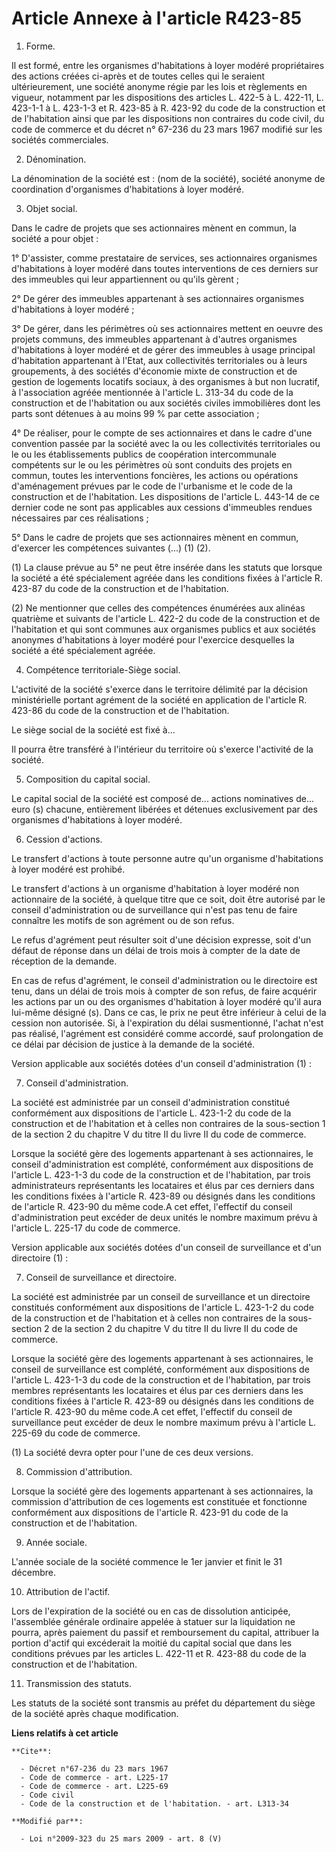 # Article Annexe à l'article R423-85

1. Forme. 

Il est formé, entre les organismes d'habitations à loyer modéré propriétaires des actions créées ci-après et de toutes celles
qui le seraient ultérieurement, une société anonyme régie par les lois et règlements en vigueur, notamment par les
dispositions des articles L. 422-5 à L. 422-11, L. 423-1-1 à L. 423-1-3 et R. 423-85 à R. 423-92 du code de la construction
et de l'habitation ainsi que par les dispositions non contraires du code civil, du code de commerce et du décret n° 67-236 du
23 mars 1967 modifié sur les sociétés commerciales. 

2. Dénomination. 

La dénomination de la société est : (nom de la société), société anonyme de coordination d'organismes d'habitations à loyer
modéré. 

3. Objet social. 

Dans le cadre de projets que ses actionnaires mènent en commun, la société a pour objet : 

1° D'assister, comme prestataire de services, ses actionnaires organismes d'habitations à loyer modéré dans toutes
interventions de ces derniers sur des immeubles qui leur appartiennent ou qu'ils gèrent ; 

2° De gérer des immeubles appartenant à ses actionnaires organismes d'habitations à loyer modéré ; 

3° De gérer, dans les périmètres où ses actionnaires mettent en oeuvre des projets communs, des immeubles appartenant à
d'autres organismes d'habitations à loyer modéré et de gérer des immeubles à usage principal d'habitation appartenant à
l'Etat, aux collectivités territoriales ou à leurs groupements, à des sociétés d'économie mixte de construction et de gestion
de logements locatifs sociaux, à des organismes à but non lucratif, à l'association agréée mentionnée à l'article L. 313-34
du code de la construction et de l'habitation ou aux sociétés civiles immobilières dont les parts sont détenues à au moins 99
% par cette association ; 

4° De réaliser, pour le compte de ses actionnaires et dans le cadre d'une convention passée par la société avec la ou les
collectivités territoriales ou le ou les établissements publics de coopération intercommunale compétents sur le ou les
périmètres où sont conduits des projets en commun, toutes les interventions foncières, les actions ou opérations
d'aménagement prévues par le code de l'urbanisme et le code de la construction et de l'habitation. Les dispositions de
l'article L. 443-14 de ce dernier code ne sont pas applicables aux cessions d'immeubles rendues nécessaires par ces
réalisations ; 

5° Dans le cadre de projets que ses actionnaires mènent en commun, d'exercer les compétences suivantes (...) (1) (2). 

(1) La clause prévue au 5° ne peut être insérée dans les statuts que lorsque la société a été spécialement agréée dans les
conditions fixées à l'article R. 423-87 du code de la construction et de l'habitation. 

(2) Ne mentionner que celles des compétences énumérées aux alinéas quatrième et suivants de l'article L. 422-2 du code de la
construction et de l'habitation et qui sont communes aux organismes publics et aux sociétés anonymes d'habitations à loyer
modéré pour l'exercice desquelles la société a été spécialement agréée. 

4. Compétence territoriale-Siège social.

L'activité de la société s'exerce dans le territoire délimité par la décision ministérielle portant agrément de la société en
application de l'article R. 423-86 du code de la construction et de l'habitation. 

Le siège social de la société est fixé à... 

Il pourra être transféré à l'intérieur du territoire où s'exerce l'activité de la société. 

5. Composition du capital social. 

Le capital social de la société est composé de... actions nominatives de... euro (s) chacune, entièrement libérées et
détenues exclusivement par des organismes d'habitations à loyer modéré. 

6. Cession d'actions. 

Le transfert d'actions à toute personne autre qu'un organisme d'habitations à loyer modéré est prohibé. 

Le transfert d'actions à un organisme d'habitation à loyer modéré non actionnaire de la société, à quelque titre que ce soit,
doit être autorisé par le conseil d'administration ou de surveillance qui n'est pas tenu de faire connaître les motifs de son
agrément ou de son refus. 

Le refus d'agrément peut résulter soit d'une décision expresse, soit d'un défaut de réponse dans un délai de trois mois à
compter de la date de réception de la demande. 

En cas de refus d'agrément, le conseil d'administration ou le directoire est tenu, dans un délai de trois mois à compter de
son refus, de faire acquérir les actions par un ou des organismes d'habitation à loyer modéré qu'il aura lui-même désigné
(s). Dans ce cas, le prix ne peut être inférieur à celui de la cession non autorisée. Si, à l'expiration du délai
susmentionné, l'achat n'est pas réalisé, l'agrément est considéré comme accordé, sauf prolongation de ce délai par décision
de justice à la demande de la société. 

Version applicable aux sociétés dotées d'un conseil d'administration (1) : 

7. Conseil d'administration. 

La société est administrée par un conseil d'administration constitué conformément aux dispositions de l'article L. 423-1-2 du
code de la construction et de l'habitation et à celles non contraires de la sous-section 1 de la section 2 du chapitre V du
titre II du livre II du code de commerce. 

Lorsque la société gère des logements appartenant à ses actionnaires, le conseil d'administration est complété, conformément
aux dispositions de l'article L. 423-1-3 du code de la construction et de l'habitation, par trois administrateurs
représentants les locataires et élus par ces derniers dans les conditions fixées à l'article R. 423-89 ou désignés dans les
conditions de l'article R. 423-90 du même code.A cet effet, l'effectif du conseil d'administration peut excéder de deux
unités le nombre maximum prévu à l'article L. 225-17 du code de commerce. 

Version applicable aux sociétés dotées d'un conseil de surveillance et d'un directoire (1) : 

7. Conseil de surveillance et directoire. 

La société est administrée par un conseil de surveillance et un directoire constitués conformément aux dispositions de
l'article L. 423-1-2 du code de la construction et de l'habitation et à celles non contraires de la sous-section 2 de la
section 2 du chapitre V du titre II du livre II du code de commerce. 

Lorsque la société gère des logements appartenant à ses actionnaires, le conseil de surveillance est complété, conformément
aux dispositions de l'article L. 423-1-3 du code de la construction et de l'habitation, par trois membres représentants les
locataires et élus par ces derniers dans les conditions fixées à l'article R. 423-89 ou désignés dans les conditions de
l'article R. 423-90 du même code.A cet effet, l'effectif du conseil de surveillance peut excéder de deux le nombre maximum
prévu à l'article L. 225-69 du code de commerce. 

(1) La société devra opter pour l'une de ces deux versions. 

8. Commission d'attribution. 

Lorsque la société gère des logements appartenant à ses actionnaires, la commission d'attribution de ces logements est
constituée et fonctionne conformément aux dispositions de l'article R. 423-91 du code de la construction et de l'habitation. 

9. Année sociale.

L'année sociale de la société commence le 1er janvier et finit le 31 décembre. 

10. Attribution de l'actif. 

Lors de l'expiration de la société ou en cas de dissolution anticipée, l'assemblée générale ordinaire appelée à statuer sur
la liquidation ne pourra, après paiement du passif et remboursement du capital, attribuer la portion d'actif qui excéderait
la moitié du capital social que dans les conditions prévues par les articles L. 422-11 et R. 423-88 du code de la
construction et de l'habitation. 

11. Transmission des statuts. 

Les statuts de la société sont transmis au préfet du département du siège de la société après chaque modification.

**Liens relatifs à cet article**

	**Cite**:

	  - Décret n°67-236 du 23 mars 1967
	  - Code de commerce - art. L225-17
	  - Code de commerce - art. L225-69
	  - Code civil
	  - Code de la construction et de l'habitation. - art. L313-34

	**Modifié par**:

	  - Loi n°2009-323 du 25 mars 2009 - art. 8 (V)
